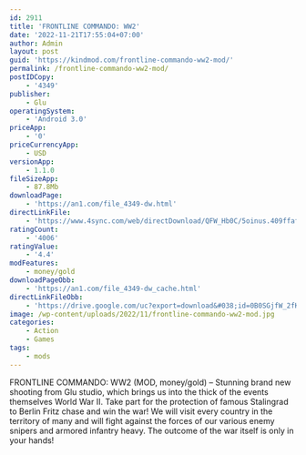 ```yaml
---
id: 2911
title: 'FRONTLINE COMMANDO: WW2'
date: '2022-11-21T17:55:04+07:00'
author: Admin
layout: post
guid: 'https://kindmod.com/frontline-commando-ww2-mod/'
permalink: /frontline-commando-ww2-mod/
postIDCopy:
    - '4349'
publisher:
    - Glu
operatingSystem:
    - 'Android 3.0'
priceApp:
    - '0'
priceCurrencyApp:
    - USD
versionApp:
    - 1.1.0
fileSizeApp:
    - 87.8Mb
downloadPage:
    - 'https://an1.com/file_4349-dw.html'
directLinkFile:
    - 'https://www.4sync.com/web/directDownload/QFW_Hb0C/5oinus.409ffaf21a0161b6184702c62f0d73a1'
ratingCount:
    - '4006'
ratingValue:
    - '4.4'
modFeatures:
    - money/gold
downloadPageObb:
    - 'https://an1.com/file_4349-dw_cache.html'
directLinkFileObb:
    - 'https://drive.google.com/uc?export=download&#038;id=0B0SGjfW_2fKYZ1JjVVM1eXVGcmc'
image: /wp-content/uploads/2022/11/frontline-commando-ww2-mod.jpg
categories:
    - Action
    - Games
tags:
    - mods
---
```


FRONTLINE COMMANDO: WW2 (MOD, money/gold) – Stunning brand new shooting from Glu studio, which brings us into the thick of the events themselves World War II. Take part for the protection of famous Stalingrad to Berlin Fritz chase and win the war! We will visit every country in the territory of many and will fight against the forces of our various enemy snipers and armored infantry heavy. The outcome of the war itself is only in your hands!